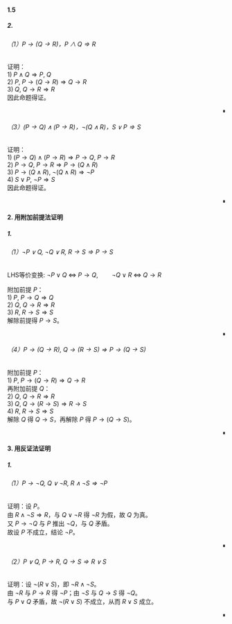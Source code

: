 #### 1.5
##### 2.
###### （1）$P \rightarrow (Q \rightarrow R)$，$P \wedge Q \Rightarrow R$

证明：  
$1)\;P\wedge Q\Rightarrow P,\;Q$  
$2)\;P,\;P\to(Q\to R)\Rightarrow Q\to R$  
$3)\;Q,\;Q\to R\Rightarrow R$  
因此命题得证。  
<p align="right" style="font-size: 0.8em;">∎</p>

###### （3）$(P \rightarrow Q) \wedge (P \rightarrow R)$，$\neg(Q \wedge R)$，$S \lor P \Rightarrow S$

证明：  
$1)\;(P\to Q)\land(P\to R)\Rightarrow P\to Q,\;P\to R$  
$2)\;P\to Q,\;P\to R\Rightarrow P\to(Q\land R)$  
$3)\;P\to(Q\land R),\;\neg(Q\land R)\Rightarrow \neg P$  
$4)\;S\lor P,\;\neg P\Rightarrow S$  
因此命题得证。  
<p align="right" style="font-size: 0.8em;">∎</p>



#### 2. 用附加前提法证明
##### 1.
###### （1）$\neg P\lor Q,\;\neg Q\lor R,\;R\to S \Rightarrow P\to S$

LHS等价变换: 
$\neg P\lor Q\;\Leftrightarrow\;P\to Q,\qquad \neg Q\lor R\;\Leftrightarrow\;Q\to R$

附加前提 $P$：  
$1)\;P,\;P\to Q\Rightarrow Q$  
$2)\;Q,\;Q\to R\Rightarrow R$  
$3)\;R,\;R\to S\Rightarrow S$  
解除前提得 $P\to S$。  
<p align="right" style="font-size: 0.8em;">∎</p>

###### （4）$P\to(Q\to R),\;Q\to(R\to S)\Rightarrow P\to(Q\to S)$

附加前提 $P$：  
$1)\;P,\;P\to(Q\to R)\Rightarrow Q\to R$  
再附加前提 $Q$：  
$2)\;Q,\;Q\to R\Rightarrow R$  
$3)\;Q,\;Q\to(R\to S)\Rightarrow R\to S$  
$4)\;R,\;R\to S\Rightarrow S$  
解除 $Q$ 得 $Q\to S$，再解除 $P$ 得 $P\to(Q\to S)$。  
<p align="right" style="font-size: 0.8em;">∎</p>



#### 3. 用反证法证明
##### 1.
###### （1）$P\to \neg Q,\;Q\lor \neg R,\;R\wedge \neg S \Rightarrow \neg P$

证明：设 $P$。  
由 $R\wedge\neg S\Rightarrow R$，与 $Q\lor\neg R$ 得 $\neg R$ 为假，故 $Q$ 为真。  
又 $P\to\neg Q$ 与 $P$ 推出 $\neg Q$，与 $Q$ 矛盾。  
故设 $P$ 不成立，结论 $\neg P$。  
<p align="right" style="font-size: 0.8em;">∎</p>

###### （2）$P\lor Q,\;P\to R,\;Q\to S \Rightarrow R\lor S$

证明：设 $\neg(R\lor S)$，即 $\neg R\land \neg S$。  
由 $\neg R$ 与 $P\to R$ 得 $\neg P$；由 $\neg S$ 与 $Q\to S$ 得 $\neg Q$。  
与 $P\lor Q$ 矛盾，故 $\neg(R\lor S)$ 不成立，从而 $R\lor S$ 成立。  
<p align="right" style="font-size: 0.8em;">∎</p>

